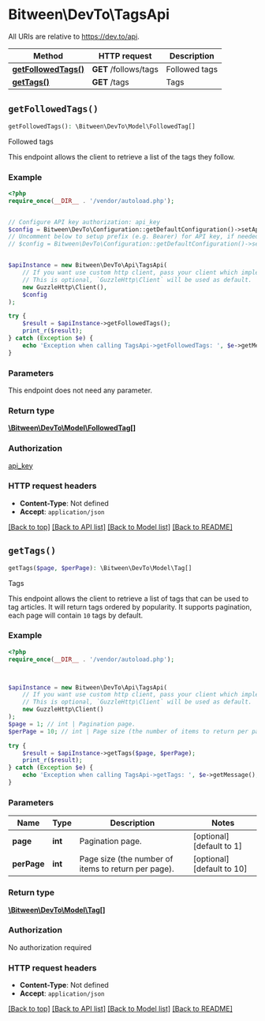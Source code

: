 # Bitween\DevTo\TagsApi

All URIs are relative to https://dev.to/api.

Method | HTTP request | Description
------------- | ------------- | -------------
[**getFollowedTags()**](TagsApi.md#getFollowedTags) | **GET** /follows/tags | Followed tags
[**getTags()**](TagsApi.md#getTags) | **GET** /tags | Tags


## `getFollowedTags()`

```php
getFollowedTags(): \Bitween\DevTo\Model\FollowedTag[]
```

Followed tags

This endpoint allows the client to retrieve a list of the tags they follow.

### Example

```php
<?php
require_once(__DIR__ . '/vendor/autoload.php');


// Configure API key authorization: api_key
$config = Bitween\DevTo\Configuration::getDefaultConfiguration()->setApiKey('api-key', 'YOUR_API_KEY');
// Uncomment below to setup prefix (e.g. Bearer) for API key, if needed
// $config = Bitween\DevTo\Configuration::getDefaultConfiguration()->setApiKeyPrefix('api-key', 'Bearer');


$apiInstance = new Bitween\DevTo\Api\TagsApi(
    // If you want use custom http client, pass your client which implements `GuzzleHttp\ClientInterface`.
    // This is optional, `GuzzleHttp\Client` will be used as default.
    new GuzzleHttp\Client(),
    $config
);

try {
    $result = $apiInstance->getFollowedTags();
    print_r($result);
} catch (Exception $e) {
    echo 'Exception when calling TagsApi->getFollowedTags: ', $e->getMessage(), PHP_EOL;
}
```

### Parameters

This endpoint does not need any parameter.

### Return type

[**\Bitween\DevTo\Model\FollowedTag[]**](../Model/FollowedTag.md)

### Authorization

[api_key](../../README.md#api_key)

### HTTP request headers

- **Content-Type**: Not defined
- **Accept**: `application/json`

[[Back to top]](#) [[Back to API list]](../../README.md#endpoints)
[[Back to Model list]](../../README.md#models)
[[Back to README]](../../README.md)

## `getTags()`

```php
getTags($page, $perPage): \Bitween\DevTo\Model\Tag[]
```

Tags

This endpoint allows the client to retrieve a list of tags that can be used to tag articles.  It will return tags ordered by popularity.  It supports pagination, each page will contain `10` tags by default.

### Example

```php
<?php
require_once(__DIR__ . '/vendor/autoload.php');



$apiInstance = new Bitween\DevTo\Api\TagsApi(
    // If you want use custom http client, pass your client which implements `GuzzleHttp\ClientInterface`.
    // This is optional, `GuzzleHttp\Client` will be used as default.
    new GuzzleHttp\Client()
);
$page = 1; // int | Pagination page.
$perPage = 10; // int | Page size (the number of items to return per page).

try {
    $result = $apiInstance->getTags($page, $perPage);
    print_r($result);
} catch (Exception $e) {
    echo 'Exception when calling TagsApi->getTags: ', $e->getMessage(), PHP_EOL;
}
```

### Parameters

Name | Type | Description  | Notes
------------- | ------------- | ------------- | -------------
 **page** | **int**| Pagination page. | [optional] [default to 1]
 **perPage** | **int**| Page size (the number of items to return per page). | [optional] [default to 10]

### Return type

[**\Bitween\DevTo\Model\Tag[]**](../Model/Tag.md)

### Authorization

No authorization required

### HTTP request headers

- **Content-Type**: Not defined
- **Accept**: `application/json`

[[Back to top]](#) [[Back to API list]](../../README.md#endpoints)
[[Back to Model list]](../../README.md#models)
[[Back to README]](../../README.md)
